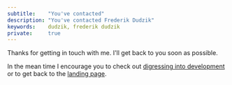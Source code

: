 ```yaml
---
subtitle:    "You've contacted"
description: "You've contacted Frederik Dudzik"
keywords:    dudzik, frederik dudzik
private:     true
---
```


Thanks for getting in touch with me. I'll get back to you soon as possible.

In the mean time I encourage you to check out [digressing into development](/digress-into-development) or to get back to the [landing page](/).
